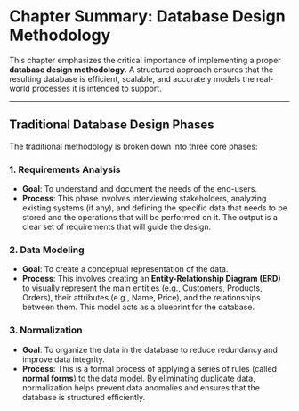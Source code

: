 # Chapter Summary: Database Design Methodology

This chapter emphasizes the critical importance of implementing a proper **database design methodology**. A structured approach ensures that the resulting database is efficient, scalable, and accurately models the real-world processes it is intended to support.

***

## Traditional Database Design Phases

The traditional methodology is broken down into three core phases:

### 1. Requirements Analysis
* **Goal**: To understand and document the needs of the end-users.
* **Process**: This phase involves interviewing stakeholders, analyzing existing systems (if any), and defining the specific data that needs to be stored and the operations that will be performed on it. The output is a clear set of requirements that will guide the design.

### 2. Data Modeling
* **Goal**: To create a conceptual representation of the data.
* **Process**: This involves creating an **Entity-Relationship Diagram (ERD)** to visually represent the main entities (e.g., Customers, Products, Orders), their attributes (e.g., Name, Price), and the relationships between them. This model acts as a blueprint for the database.

### 3. Normalization
* **Goal**: To organize the data in the database to reduce redundancy and improve data integrity.
* **Process**: This is a formal process of applying a series of rules (called **normal forms**) to the data model. By eliminating duplicate data, normalization helps prevent data anomalies and ensures that the database is structured efficiently.
